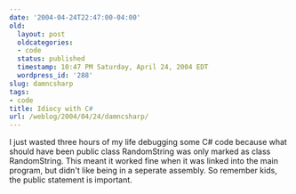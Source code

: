 ```yaml
---
date: '2004-04-24T22:47:00-04:00'
old:
  layout: post
  oldcategories:
  - code
  status: published
  timestamp: 10:47 PM Saturday, April 24, 2004 EDT
  wordpress_id: '288'
slug: damncsharp
tags:
- code
title: Idiocy with C#
url: /weblog/2004/04/24/damncsharp/
---
```


I just wasted three hours of my life debugging some C# code because what should
have been public class RandomString was only marked
as class RandomString.  This meant it worked fine
when it was linked into the main program, but didn't like being in a seperate
assembly.  So remember kids, the public statement is
important.
